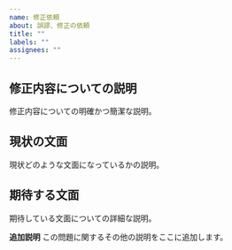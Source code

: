 ```yaml
---
name: 修正依頼
about: 誤謬、修正の依頼
title: ""
labels: ""
assignees: ""
---
```


## 修正内容についての説明

修正内容についての明確かつ簡潔な説明。

## 現状の文面

現状どのような文面になっているかの説明。

## 期待する文面

期待している文面についての詳細な説明。

**追加説明**
この問題に関するその他の説明をここに追加します。

